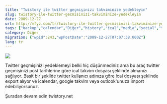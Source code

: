 ```yaml
---
title: "Twistory ile twitter geçmişinizi takviminize yedekleyin"
slug: twistory-ile-twitter-gecmisinizi-takviminize-yedekleyin
date: 2009-12-27
url: http://mfyz.com/tr/twistory-ile-twitter-gecmisinizi-takviminize-yedekleyin/
tags: ["backup","calendar","Diğer","history","ical","media","social","tool","twitter","yedek"]
category: Diğer
migration: {"wpId":243,"wpPostDate":"2009-12-27T07:07:38.000Z"}
lang: tr
---
```


![](/images/archive/tr/2009/12/twistory.jpg)

Twitter geçmişinizi yedeklemeyi belki hiç düşünmediniz ama bu araç twitter geçmişinizi post tarihlerine göre ical takvim dosyası şeklinde almanızı sağlıyor. Basit bir şekilde twitter kullanıcı adınıza göre ical dosyası şeklinde export alıyor ve icalendar, google takvim veya outlook'unuza import edebiliyorsunuz.

Şuradan devam edin twistory.net